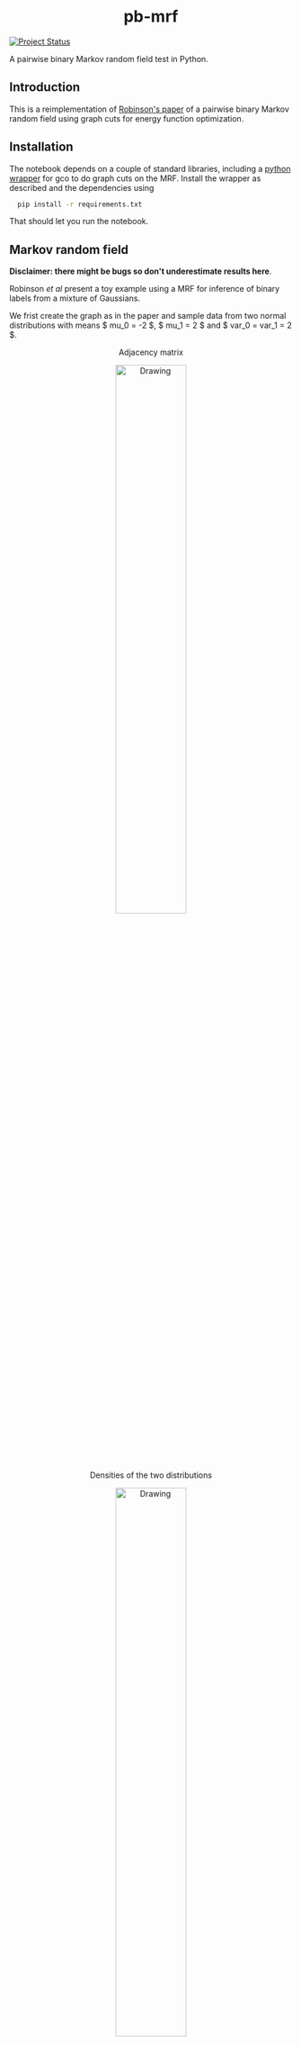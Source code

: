 <h1 align="center"> pb-mrf </h1>

[![Project Status](http://www.repostatus.org/badges/latest/concept.svg)](http://www.repostatus.org/#concept)

A pairwise binary Markov random field test in Python.

## Introduction

This is a reimplementation of [Robinson's paper](https://doi.org/10.1093/bioinformatics/btx244) of a pairwise binary Markov random field using graph cuts for energy function optimization.

## Installation

The notebook depends on a couple of standard libraries, including a [python wrapper](https://github.com/yujiali/pygco) for gco to do graph cuts on the MRF. Install the wrapper as described and the dependencies using

```bash
  pip install -r requirements.txt
```

That should let you run the notebook.

## Markov random field

**Disclaimer: there might be bugs so don't underestimate results here**.

Robinson *et al* present a toy example using a MRF for inference of binary labels from a mixture of Gaussians.

We frist create the graph as in the paper and sample data from two normal distributions with means $ mu_0 = -2 $, $ mu_1 = 2 $ and $ var_0 = var_1 = 2 $.

<div align="center">
<p>Adjacency matrix</p>
<img src="https://github.com/dirmeier/pb-mrf/blob/master/_fig/adj.png" alt="Drawing" width="50%" />
<p>Densities of the two distributions</p>
<img src="https://github.com/dirmeier/pb-mrf/blob/master/_fig/density.png" alt="Drawing" width="50%" />
<p>Graph with nodes colored using values of sampled data</p>
<img src="https://cdn.rawgit.com/dirmeier/pb-mrf/a6c8c868/_fig/graph_obs.svg" alt="Drawing" width="35%" />
</div>

Then we minimize the MRF's energy function using the negative log-likelihood as unary potentials and the generated graph with edge weights of 1 as pairwise potentials. This gives us labels for very observation. Ideally every subgraph has the same color. However, it seems like there is some bug or I missed something.

<div align="center">
<p>Graph with nodes colored using assigned labels</p>
<img src="https://cdn.rawgit.com/dirmeier/pb-mrf/a6c8c868/_fig/graph_labels.svg" alt="Drawing" width="35%" />
</div>

## Author

* Simon Dirmeier <a href="simon.dirmeier@gmx.de">simon.dirmeier@gmx.de</a>


